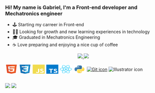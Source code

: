 ### Hi! My name is Gabriel, I'm a Front-end developer and Mechatronics engineer

- 🕹️ Starting my carreer in Front-end
- 🧗‍♂️ Looking for growth and new learning experiences in technology
- 🎓 Graduated in Mechatronics Engineering
- ☕ Love preparing and enjoying a nice cup of coffee

<div align="center" >
  <a href="https://github.com/gaeiki">
  <img height="180em" src="https://github-readme-stats.vercel.app/api?username=gaeiki&show_icons=true&theme=react&include_all_commits=true&count_private=false"/>
  <img height="180em" src="https://github-readme-stats.vercel.app/api/top-langs/?username=gaeiki&layout=compact&langs_count=7&theme=react"/>
  </a>
</div>

<div style="display: inline_block"><br>
  <a href = "https://developer.mozilla.org/en-US/docs/Web/HTML"><img align="center" alt="HTML icon" height="30" width="40" src="https://raw.githubusercontent.com/devicons/devicon/master/icons/html5/html5-original.svg"></a>
  <a href = "https://developer.mozilla.org/en-US/docs/Web/CSS"><img align="center" alt="CSS icon" height="30" width="40" src="https://raw.githubusercontent.com/devicons/devicon/master/icons/css3/css3-original.svg"></a>
  <a href = "https://developer.mozilla.org/en-US/docs/Web/JavaScript"><img align="center" alt="Js icon" height="30" width="40" src="https://raw.githubusercontent.com/devicons/devicon/master/icons/javascript/javascript-plain.svg"></a>
  <a href = "https://www.typescriptlang.org/docs/handbook/typescript-in-5-minutes.html"><img align="center" alt="Ts icon" height="30" width="40" src="https://raw.githubusercontent.com/devicons/devicon/master/icons/typescript/typescript-plain.svg"></a>
  <a href = "https://reactjs.org/"><img align="center" alt="React icon" height="30" width="40" src="https://raw.githubusercontent.com/devicons/devicon/master/icons/react/react-original.svg"></a>
  <a href = "https://www.python.org/"><img align="center" alt="Python icon" height="30" width="40" src="https://raw.githubusercontent.com/devicons/devicon/master/icons/python/python-original.svg"></a>
  <a href = "https://git-scm.com/"><img align="center" alt="Git icon" height="30" width="40" src="https://cdn.jsdelivr.net/gh/devicons/devicon/icons/git/git-original.svg"></a>
  <img align="center" alt="Illustrator icon" height="30" width="40" src="https://cdn.jsdelivr.net/gh/devicons/devicon/icons/illustrator/illustrator-plain.svg">
</div>

##

<div>
  <a href = "mailto:gabueiki96@gmail.com"><img src="https://img.shields.io/badge/Gmail-D14836?style=for-the-badge&logo=gmail&logoColor=white" target="_blank"></a>
  <a href="https://www.linkedin.com/in/gabriel-eiki-oshiro-07b324b0/" target="_blank"><img src="https://img.shields.io/badge/-LinkedIn-%230077B5?style=for-the-badge&logo=linkedin&logoColor=white" target="_blank"></a>
</div>
          
          
  

<!--
**gaeiki/gaeiki** is a ✨ _special_ ✨ repository because its `README.md` (this file) appears on your GitHub profile.

Here are some ideas to get you started:

- 🔭 I’m currently working on ...
- 🌱 I’m currently learning ...
- 👯 I’m looking to collaborate on ...
- 🤔 I’m looking for help with ...
- 💬 Ask me about ...
- 📫 How to reach me: ...
- 😄 Pronouns: ...
- ⚡ Fun fact: ...
-->
